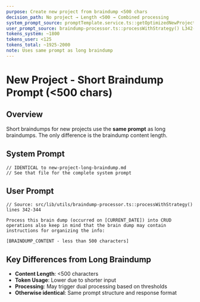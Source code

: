 ```yaml
---
purpose: Create new project from braindump <500 chars
decision_path: No project → Length <500 → Combined processing
system_prompt_source: promptTemplate.service.ts::getOptimizedNewProjectPrompt()
user_prompt_source: braindump-processor.ts::processWithStrategy() L342-344
tokens_system: ~1800
tokens_user: <125
tokens_total: ~1925-2000
note: Uses same prompt as long braindump
---
```


# New Project - Short Braindump Prompt (<500 chars)

## Overview

Short braindumps for new projects use the **same prompt** as long braindumps. The only difference is the braindump content length.

## System Prompt

```
// IDENTICAL to new-project-long-braindump.md
// See that file for the complete system prompt
```

## User Prompt

```
// Source: src/lib/utils/braindump-processor.ts::processWithStrategy() lines 342-344

Process this brain dump (occurred on [CURRENT_DATE]) into CRUD operations also keep in mind that the brain dump may contain instructions for organizing the info:

[BRAINDUMP_CONTENT - less than 500 characters]
```

## Key Differences from Long Braindump

- **Content Length**: <500 characters
- **Token Usage**: Lower due to shorter input
- **Processing**: May trigger dual processing based on thresholds
- **Otherwise identical**: Same prompt structure and response format
